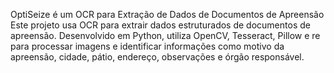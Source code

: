 OptiSeize é um OCR para Extração de Dados de Documentos de Apreensão
Este projeto usa OCR para extrair dados estruturados de documentos de apreensão. Desenvolvido em Python, utiliza OpenCV, Tesseract, Pillow e re para processar imagens e identificar informações como motivo da apreensão, cidade, pátio, endereço, observações e órgão responsável.
